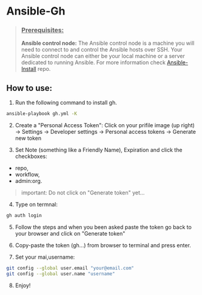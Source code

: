 # Ansible-Gh

> ### <ins>__Prerequisites:__</ins>
>__Ansible control node:__ The Ansible control node is a machine you will need to connect to and control the Ansible hosts over SSH. Your Ansible control node can either be your local machine or a server dedicated to running Ansible. For more information check [Ansible-Install](https://github.com/CharlaftisBill/Ansible-Install) repo.

## How to use:

1. Run the following command to install gh.

```bash
ansible-playbook gh.yml -K
```

2. Create a "Personal Access Token":
Click on your prifile image (up right) -> Settings -> Developer settings -> Personal access tokens -> Generate new token

3. Set Note (something like a Friendly Name), Expiration and click the checkboxes:
 * repo,
 * workflow,
 * admin:org.

> important: Do not click on "Generate token" yet...

4. Type on termnal:
```bash
gh auth login
```
5. Follow the steps and when you been asked paste the token go back to your browser and click on "Generate token"

6. Copy-paste the token (gh...) from  browser to terminal and press enter.

7. Set your mai,username:

```bash
git config --global user.email "your@email.com"
git config --global user.name "username"
```

8. Enjoy!